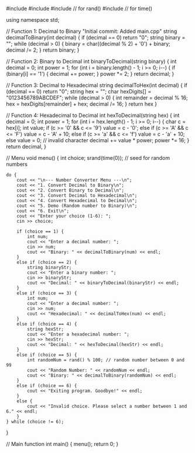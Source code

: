 #include <iostream>
#include <string>
#include <cstdlib>  // for rand()
#include <ctime>    // for time()

using namespace std;

// Function 1: Decimal to Binary
"Initial commit: Added main.cpp"
string decimalToBinary(int decimal) {
    if (decimal == 0) return "0";
    string binary = "";
    while (decimal > 0) {
        binary = char((decimal % 2) + '0') + binary;
        decimal /= 2;
    }
    return binary;
}

// Function 2: Binary to Decimal
int binaryToDecimal(string binary) {
    int decimal = 0;
    int power = 1;
    for (int i = binary.length() - 1; i >= 0; i--) {
        if (binary[i] == '1') {
            decimal += power;
        }
        power *= 2;
    }
    return decimal;
}

// Function 3: Decimal to Hexadecimal
string decimalToHex(int decimal) {
    if (decimal == 0) return "0";
    string hex = "";
    char hexDigits[] = "0123456789ABCDEF";
    while (decimal > 0) {
        int remainder = decimal % 16;
        hex = hexDigits[remainder] + hex;
        decimal /= 16;
    }
    return hex
}

// Function 4: Hexadecimal to Decimal
int hexToDecimal(string hex) {
    int decimal = 0;
    int power = 1;
    for (int i = hex.length() - 1; i >= 0; i--) {
        char c = hex[i];
        int value;
        if (c >= '0' && c <= '9') value = c - '0';
        else if (c >= 'A' && c <= 'F') value = c - 'A' + 10;
        else if (c >= 'a' && c <= 'f') value = c - 'a' + 10;
        else value = 0;  // invalid character
        decimal += value * power;
        power *= 16;
    }
    return decimal,
}

// Menu
void menu() {
    int choice;
    srand(time(0)); // seed for random numbers

    do {
        cout << "\n--- Number Converter Menu ---\n";
        cout << "1. Convert Decimal to Binary\n";
        cout << "2. Convert Binary to Decimal\n";
        cout << "3. Convert Decimal to Hexadecimal\n";
        cout << "4. Convert Hexadecimal to Decimal\n";
        cout << "5. Demo (Random number to Binary)\n";
        cout << "6. Exit\n";
        cout << "Enter your choice (1-6): ";
        cin >> choice;

        if (choice == 1) {
            int num;
            cout << "Enter a decimal number: ";
            cin >> num;
            cout << "Binary: " << decimalToBinary(num) << endl;
        }
        else if (choice == 2) {
            string binaryStr;
            cout << "Enter a binary number: ";
            cin >> binaryStr;
            cout << "Decimal: " << binaryToDecimal(binaryStr) << endl;
        }
        else if (choice == 3) {
            int num;
            cout << "Enter a decimal number: ";
            cin >> num;
            cout << "Hexadecimal: " << decimalToHex(num) << endl;
        }
        else if (choice == 4) {
            string hexStr;
            cout << "Enter a hexadecimal number: ";
            cin >> hexStr;
            cout << "Decimal: " << hexToDecimal(hexStr) << endl;
        }
        else if (choice == 5) {
            int randomNum = rand() % 100; // random number between 0 and 99
            cout << "Random Number: " << randomNum << endl;
            cout << "Binary: " << decimalToBinary(randomNum) << endl;
        }
        else if (choice == 6) {
            cout << "Exiting program. Goodbye!" << endl;
        }
        else {
            cout << "Invalid choice. Please select a number between 1 and 6." << endl;
        }
    } while (choice != 6);
}

// Main function
int main() {
    menu();
    return 0;
}
